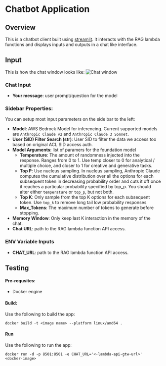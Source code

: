 # Chatbot Application
## Overview
This is a chatbot client built using [streamlit](https://streamlit.io). It interacts with the RAG lambda functions and displays inputs and outputs in a chat like interface.  



## Input
This is how the chat window looks like:
![Chat window](../images/chat.png)

### Chat Input
* **Your message**: user prompt/question for the model

### Sidebar Properties:
You can setup most input parameters on the side bar to the left:
* **Model**: AWS Bedrock Model for inferencing. Current supported models are ``Anthropic Claude v2`` and ``Anthropic Claude 3 Sonnet``.
* **User (SID) Filter Search (str)**: User SID to filter the data we access too based on original ACL SID access auth. 
* **Model Arguments**: list of paramers for the foundation model
    * **Temperature**: The amount of randomness injected into the response. Ranges from 0 to 1. Use temp closer to 0 for analytical / multiple choice, and closer to 1 for creative and generative tasks.
    * **Top P**: Use nucleus sampling. In nucleus sampling, Anthropic Claude computes the cumulative distribution over all the options for each subsequent token in decreasing probability order and cuts it off once it reaches a particular probability specified by top_p. You should alter either ``temperature`` or ``top_p``, but not both.
   * **Top K**: Only sample from the top K options for each subsequent token. Use ``top_k`` to remove long tail low probability responses
   * **Max_Tokens**: The maximum number of tokens to generate before stopping.
* **Memory Window**: Only keep last K interaction in the memory of the chat.
* **Chat URL**: path to the RAG lambda function API access.

### ENV Variable Inputs
* **CHAT_URL**: path to the RAG lambda function API access.

## Testing
#### Pre-requsites:
* Docker engine

#### Build:
Use the following to build the app:
```
docker build -t <image name> --platform linux/amd64 .
```

#### Run
Use the following to run the app:
```
docker run -d -p 8501:8501 -e CHAT_URL='<-lambda-api-gtw-url>' <docker-image> 
```




